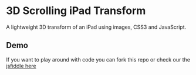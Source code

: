 # 3D Scrolling iPad Transform

A lightweight 3D transform of an iPad using images, CSS3 and JavaScript.

Demo
------

If you want to play around with code you can fork this repo or check our the
[jsfiddle here](http://jsfiddle.net/rzwp8yae/)
